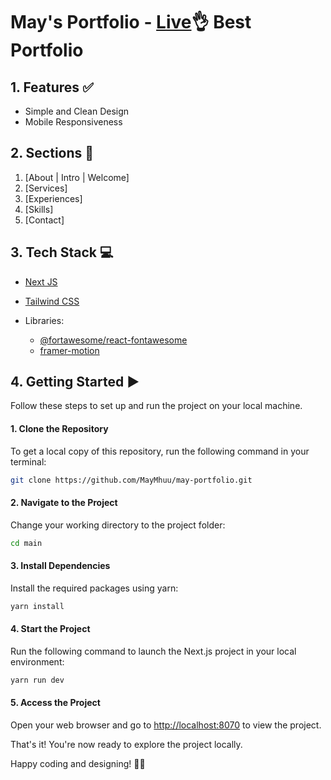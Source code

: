 # May's Portfolio  - [Live](https://https://maymyatmon-portfolio.vercel.app/)👌 Best Portfolio



## 1. Features ✅

- Simple and Clean Design
- Mobile Responsiveness

## 2. Sections 🧱

1. [About | Intro | Welcome]
2. [Services]
3. [Experiences]
4. [Skills]
5. [Contact]

## 3. Tech Stack 💻

- [Next JS](https://nextjs.org/)
- [Tailwind CSS](https://tailwindcss.com/)
- Libraries:

  - [@fortawesome/react-fontawesome](https://fontawesome.com/v5/docs/web/use-with/react)
  - [framer-motion](https://www.framer.com/)


## 4. Getting Started ▶️

Follow these steps to set up and run the project on your local machine.

#### 1. Clone the Repository

To get a local copy of this repository, run the following command in your terminal:

```sh
git clone https://github.com/MayMhuu/may-portfolio.git
```

#### 2. Navigate to the Project

Change your working directory to the project folder:

```sh
cd main
```

#### 3. Install Dependencies

Install the required packages using yarn:

```sh
yarn install
```

#### 4. Start the Project

Run the following command to launch the Next.js project in your local environment:

```sh
yarn run dev
```

#### 5. Access the Project

Open your web browser and go to [http://localhost:8070](http://localhost:8070) to view the project.

That's it! You're now ready to explore the project locally.

Happy coding and designing! 🚀🎨

